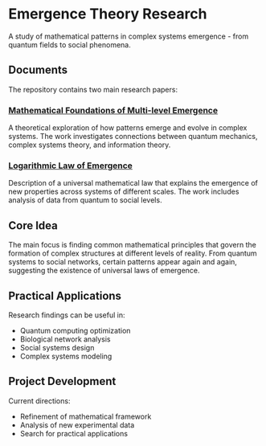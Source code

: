 # Emergence Theory Research

A study of mathematical patterns in complex systems emergence - from quantum fields to social phenomena.

## Documents

The repository contains two main research papers:

### [Mathematical Foundations of Multi-level Emergence](emergence_theory.pdf)
A theoretical exploration of how patterns emerge and evolve in complex systems. The work investigates connections between quantum mechanics, complex systems theory, and information theory.

### [Logarithmic Law of Emergence](logarithmic_emergence.pdf)
Description of a universal mathematical law that explains the emergence of new properties across systems of different scales. The work includes analysis of data from quantum to social levels.

## Core Idea

The main focus is finding common mathematical principles that govern the formation of complex structures at different levels of reality. From quantum systems to social networks, certain patterns appear again and again, suggesting the existence of universal laws of emergence.

## Practical Applications

Research findings can be useful in:
- Quantum computing optimization
- Biological network analysis
- Social systems design
- Complex systems modeling

## Project Development

Current directions:
- Refinement of mathematical framework
- Analysis of new experimental data
- Search for practical applications 